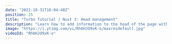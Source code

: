 ```yaml
---
date: "2022-10-31T16:04:48Z"
position: 25
title: "Turbo Tutorial | Nuxt 3: Head management"
description: "Learn how to add information to the head of the page with Nuxt 3.\n\nFind the code for this tutorial here: https://github.com/Turbo-Tutorials/Nuxt3-turbos/tree/main/nuxt3-head\n\nVisit https://turbo-tutorials.dev/tutorials/nuxt-3-head-management/ for more info.\n\nBrowse more tutorials here: https://turbo-tutorials.dev"
image: "https://i.ytimg.com/vi/Rh6HJO9xK-o/maxresdefault.jpg"
videoId: "Rh6HJO9xK-o"
---
```


